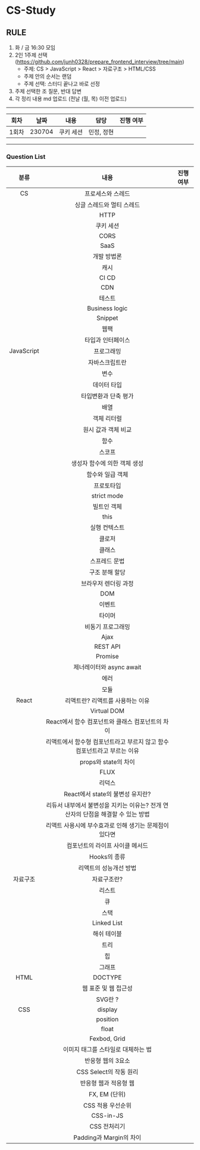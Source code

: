 # CS-Study

## RULE
1. 화 / 금 16:30 모임
2. 2인 1주제 선택 (https://github.com/junh0328/prepare_frontend_interview/tree/main)
   - 주제: CS > JavaScript > React > 자료구조 > HTML/CSS
   - 주제 안의 순서는 랜덤
   - 주제 선택: 스터디 끝나고 바로 선정
3. 주제 선택한 조 질문, 반대 답변
4. 각 정리 내용 md 업로드 (전날 (월, 목) 이전 업로드)

<hr/>

| 회차  | 날짜 |  내용      | 담당       | 진행 여부 |
| :--------: | :--------: |:------------------------------------------------------------: | :----------: | :---------: |
| 1회차 | 230704 | 쿠키 세션 | 민정, 정현 |           |


<hr/>

### Question List
| 분류       | 내용                                                         | 진행 여부 |
| :----------: | :------------------------------------------------------------: | :---------: |
| CS         | 프로세스와 스레드                                            |           |
|            | 싱글 스레드와 멀티 스레드                                    |           |
|            | HTTP                                                         |           |
|            | 쿠키 세션                                                    |           |
|            | CORS                                                         |           |
|            | SaaS                                                         |           |
|            | 개발 방법론                                                  |           |
|            | 캐시                                                         |           |
|            | CI CD                                                        |           |
|            | CDN                                                          |           |
|            | 테스트                                                       |           |
|            | Business logic                                               |           |
|            | Snippet                                                      |           |
|            | 웹팩                                                         |           |
|            | 타입과 인터페이스                                            |           |
| JavaScript | 프로그래밍                                                   |           |
|            | 자바스크립트란                                               |           |
|            | 변수                                                         |           |
|            | 데이터 타입                                                  |           |
|            | 타입변환과 단축 평가                                         |           |
|            | 배열                                                         |           |
|            | 객체 리터럴                                                  |           |
|            | 원시 값과 객체 비교                                          |           |
|            | 함수                                                         |           |
|            | 스코프                                                       |           |
|            | 생성자 함수에 의한 객체 생성                                 |           |
|            | 함수와 일급 객체                                             |           |
|            | 프로토타입                                                   |           |
|            | strict mode                                                  |           |
|            | 빌트인 객체                                                  |           |
|            | this                                                         |           |
|            | 실행 컨텍스트                                                |           |
|            | 클로저                                                       |           |
|            | 클래스                                                       |           |
|            | 스프레드 문법                                                |           |
|            | 구조 분해 할당                                               |           |
|            | 브라우저 렌더링 과정                                         |           |
|            | DOM                                                          |           |
|            | 이벤트                                                       |           |
|            | 타이머                                                       |           |
|            | 비동기 프로그래밍                                            |           |
|            | Ajax                                                         |           |
|            | REST API                                                     |           |
|            | Promise                                                      |           |
|            | 제너레이터와 async await                                     |           |
|            | 에러                                                         |           |
|            | 모듈                                                         |           |
| React      | 리액트란? 리액트를 사용하는 이유                             |           |
|            | Virtual DOM                                                  |           |
|            | React에서 함수 컴포넌트와 클래스 컴포넌트의 차이             |           |
|            | 리액트에서 함수형 컴포넌트라고 부르지 않고 함수 컴포넌트라고 부르는 이유 |           |
|            | props와 state의 차이                                         |           |
|            | FLUX                                                         |           |
|            | 리덕스                                                       |           |
|            | React에서 state의 불변성 유지란?                             |           |
|            | 리듀서 내부에서 불변성을 지키는 이유는? 전개 연산자의 단점을 해결할 수 있는 방법 |           |
|            | 리액트 사용시에 부수효과로 인해 생기는 문제점이 있다면       |           |
|            | 컴포넌트의 라이프 사이클 메서드                              |           |
|            | Hooks의 종류                                                 |           |
|            | 리액트의 성능개선 방법                                       |           |
| 자료구조   | 자료구조란?                                                  |           |
|            | 리스트                                                       |           |
|            | 큐                                                           |           |
|            | 스택                                                         |           |
|            | Linked List                                                  |           |
|            | 해쉬 테이블                                                  |           |
|            | 트리                                                         |           |
|            | 힙                                                           |           |
|            | 그래프                                                       |           |
| HTML       | DOCTYPE                                                      |           |
|            | 웹 표준 및 웹 접근성                                         |           |
|            | SVG란 ?                                                      |           |
| CSS        | display                                                      |           |
|            | position                                                     |           |
|            | float                                                        |           |
|            | Fexbod, Grid                                                 |           |
|            | 이미지 태그를 스타일로 대체하는 법                           |           |
|            | 반응형 웹의 3요소                                            |           |
|            | CSS Select의 작동 원리                                       |           |
|            | 반응형 웹과 적응형 웹                                        |           |
|            | FX, EM (단위)                                                |           |
|            | CSS 적용 우선순위                                            |           |
|            | CSS-in-JS                                                    |           |
|            | CSS 전처리기                                                 |           |
|            | Padding과 Margin의 차이                                      |           |

